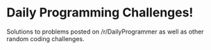 # Daily Programming Challenges!
Solutions to problems posted on /r/DailyProgrammer as well as other random coding challenges.
